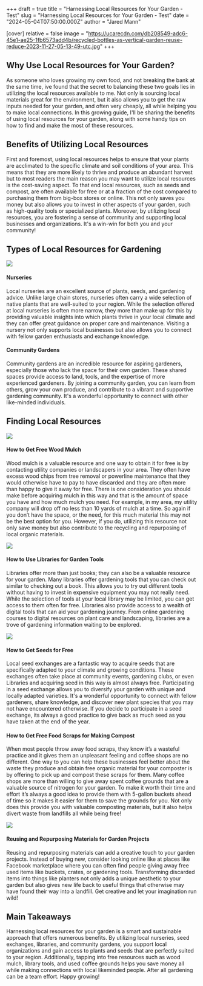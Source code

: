 +++
draft = true
title = "Harnessing Local Resources for Your Garden - Test"
slug = "Harnessing Local Resources for Your Garden - Test"
date = "2024-05-04T07:50:00.000Z"
author = "Jared Mann"

[cover]
relative = false
image = "https://ucarecdn.com/db208549-adc6-45e1-ae25-1fb6573add4b/recycled-bottles-as-vertical-garden-reuse-reduce-2023-11-27-05-13-49-utc.jpg"
+++
## Why Use Local Resources for Your Garden?

As someone who loves growing my own food, and not breaking the bank at the same time, ive found that the secret to balancing these two goals lies in utilizing the local resources available to me. Not only is sourcing local materials great for the environment, but it also allows you to get the raw inputs needed for your garden, and often very cheaply, all while helping you to make local connections. In this growing guide, I'll be sharing the benefits of using local resources for your garden, along with some handy tips on how to find and make the most of these resources.

## Benefits of Utilizing Local Resources

First and foremost, using local resources helps to ensure that your plants are acclimated to the specific climate and soil conditions of your area. This means that they are more likely to thrive and produce an abundant harvest but to most readers the main reason you may want to utilize local resources is the cost-saving aspect. To that end local resources, such as seeds and compost, are often available for free or at a fraction of the cost compared to purchasing them from big-box stores or online. This not only saves you money but also allows you to invest in other aspects of your garden, such as high-quality tools or specialized plants. Moreover, by utilizing local resources, you are fostering a sense of community and supporting local businesses and organizations. It's a win-win for both you and your community!

## Types of Local Resources for Gardening

![](https://ucarecdn.com/052b6b00-924f-4304-8658-92286d999b33/multiracial-couple-of-gardeners-working-in-a-green-2023-11-27-04-50-22-utc.jpg)

#### Nurseries

Local nurseries are an excellent source of plants, seeds, and gardening advice. Unlike large chain stores, nurseries often carry a wide selection of native plants that are well-suited to your region. While the selection offered at local nurseries is often more narrow, they more than make up for this by providing valuable insights into which plants thrive in your local climate and they can offer great guidance on proper care and maintenance. Visiting a nursery not only supports local businesses but also allows you to connect with fellow garden enthusiasts and exchange knowledge.



#### Community Gardens

Community gardens are an incredible resource for aspiring gardeners, especially those who lack the space for their own garden. These shared spaces provide access to land, tools, and the expertise of more experienced gardeners. By joining a community garden, you can learn from others, grow your own produce, and contribute to a vibrant and supportive gardening community. It's a wonderful opportunity to connect with other like-minded individuals. 

## Finding Local Resources

![](https://ucarecdn.com/11d338e1-87cf-4bbe-a5da-a7e790066781/recycling-and-sustainability-2023-11-27-05-36-20-utc.jpg)

#### How to Get Free Wood Mulch

Wood mulch is a valuable resource and one way to obtain it for free is by contacting utility companies or landscapers in your area. They often have excess wood chips from tree removal or powerline maintenance that they would otherwise have to pay to have discarded and they are often more than happy to give it away for free. There is one consideration you should make before acquiring mulch in this way and that is the amount of space you have and how much mulch you need. For example, in my area, my utility company will drop off no less than 10 yards of mulch at a time. So again if you don’t have the space, or the need, for this much material this may not be the best option for you. However, if you do, utilizing this resource not only save money but also contribute to the recycling and repurposing of local organic materials.

![](https://ucarecdn.com/855a743d-0bf6-41fa-b7cc-d625f928dc3a/gardening-tools-and-spring-flowers-in-the-garden-2023-11-27-05-25-29-utc.jpg)

#### How to Use Libraries for Garden Tools

Libraries offer more than just books; they can also be a valuable resource for your garden. Many libraries offer gardening tools that you can check out similar to checking out a book. This allows you to try out different tools without having to invest in expensive equipment you may not really need. While the selection of tools at your local library may be limited, you can get access to them often for free. Libraries also provide access to a wealth of digital tools that can aid your gardening journey. From online gardening courses to digital resources on plant care and landscaping, libraries are a trove of gardening information waiting to be explored.

![](https://ucarecdn.com/0e81c9c3-1804-41b5-8fae-4cad93f3c60b/sow-different-seeds-in-the-garden-selective-focus-2023-11-27-05-34-41-utc.JPG)

#### How to Get Seeds for Free

Local seed exchanges are a fantastic way to acquire seeds that are specifically adapted to your climate and growing conditions. These exchanges often take place at community events, gardening clubs, or even Libraries and acquiring seed in this way is almost always free. Participating in a seed exchange allows you to diversify your garden with unique and locally adapted varieties. It's a wonderful opportunity to connect with fellow gardeners, share knowledge, and discover new plant species that you may not have encountered otherwise. If you decide to participate in a seed exchange, its always a good practice to give back as much seed as you have taken at the end of the year. 

#### How to Get Free Food Scraps for Making Compost

When most people throw away food scraps, they know it’s a wasteful practice and it gives them an unpleasant feeling and coffee shops are no different. One way to you can help these businesses feel better about the waste they produce and obtain free organic material for your composter is by offering to pick up and compost these scraps for them. Many coffee shops are more than willing to give away spent coffee grounds that are a valuable source of nitrogen for your garden. To make it worth their time and effort it’s always a good idea to provide them with 5-gallon buckets ahead of time so it makes it easier for them to save the grounds for you. Not only does this provide you with valuable composting materials, but it also helps divert waste from landfills all while being free!

![](https://ucarecdn.com/ac35740b-77dd-4068-af7f-36faa2c0833e/many-empty-ceramic-pots-and-flowers-2023-11-27-04-54-36-utc.jpg)

#### Reusing and Repurposing Materials for Garden Projects

Reusing and repurposing materials can add a creative touch to your garden projects. Instead of buying new, consider looking online like at places like Facebook marketplace where you can often find people giving away free used items like buckets, crates, or gardening tools. Transforming discarded items into things like planters not only adds a unique aesthetic to your garden but also gives new life back to useful things that otherwise may have found their way into a landfill. Get creative and let your imagination run wild!

## Main Takeaways

Harnessing local resources for your garden is a smart and sustainable approach that offers numerous benefits. By utilizing local nurseries, seed exchanges, libraries, and community gardens, you support local organizations and gain access to plants and seeds that are perfectly suited to your region. Additionally, tapping into free resources such as wood mulch, library tools, and used coffee grounds helps you save money all while making connections with local likeminded people. After all gardening can be a team effort. Happy growing!
